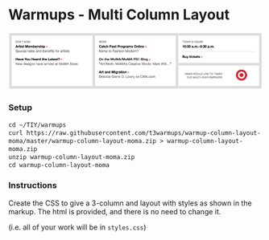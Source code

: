 # Warmups - Multi Column Layout

![mockup](./mockups/mockup-moma-column-layout.png)

### Setup
```
cd ~/TIY/warmups
curl https://raw.githubusercontent.com/t3warmups/warmup-column-layout-moma/master/warmup-column-layout-moma.zip > warmup-column-layout-moma.zip
unzip warmup-column-layout-moma.zip
cd warmup-column-layout-moma
```

### Instructions
Create the CSS to give a 3-column and layout with styles as shown in the markup. The html is provided, and there is no need to change it.

(i.e. all of your work will be in `styles.css`)			